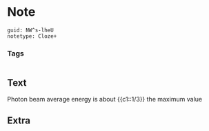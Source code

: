 # Note
```
guid: NW^s-lheU
notetype: Cloze+
```

### Tags
```
```

## Text
Photon beam average energy is about {{c1::1/3}} the maximum value

## Extra

